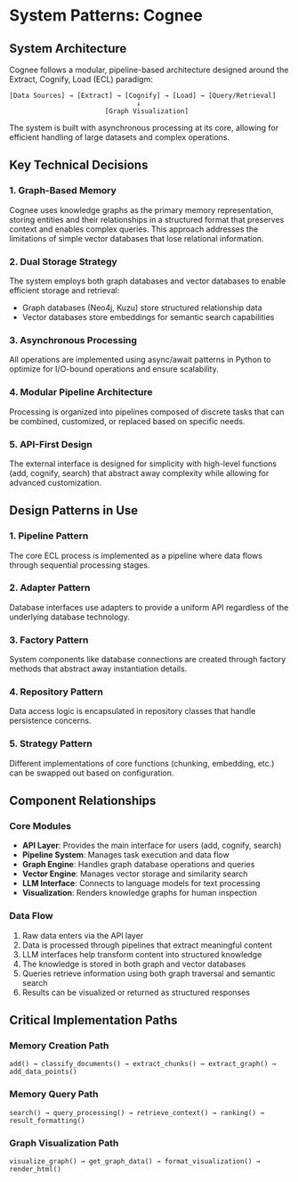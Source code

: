# System Patterns: Cognee

## System Architecture
Cognee follows a modular, pipeline-based architecture designed around the Extract, Cognify, Load (ECL) paradigm:

```
[Data Sources] → [Extract] → [Cognify] → [Load] → [Query/Retrieval]
                                ↓
                        [Graph Visualization]
```

The system is built with asynchronous processing at its core, allowing for efficient handling of large datasets and complex operations.

## Key Technical Decisions

### 1. Graph-Based Memory
Cognee uses knowledge graphs as the primary memory representation, storing entities and their relationships in a structured format that preserves context and enables complex queries. This approach addresses the limitations of simple vector databases that lose relational information.

### 2. Dual Storage Strategy
The system employs both graph databases and vector databases to enable efficient storage and retrieval:
- Graph databases (Neo4j, Kuzu) store structured relationship data
- Vector databases store embeddings for semantic search capabilities

### 3. Asynchronous Processing
All operations are implemented using async/await patterns in Python to optimize for I/O-bound operations and ensure scalability.

### 4. Modular Pipeline Architecture
Processing is organized into pipelines composed of discrete tasks that can be combined, customized, or replaced based on specific needs.

### 5. API-First Design
The external interface is designed for simplicity with high-level functions (add, cognify, search) that abstract away complexity while allowing for advanced customization.

## Design Patterns in Use

### 1. Pipeline Pattern
The core ECL process is implemented as a pipeline where data flows through sequential processing stages.

### 2. Adapter Pattern
Database interfaces use adapters to provide a uniform API regardless of the underlying database technology.

### 3. Factory Pattern
System components like database connections are created through factory methods that abstract away instantiation details.

### 4. Repository Pattern
Data access logic is encapsulated in repository classes that handle persistence concerns.

### 5. Strategy Pattern
Different implementations of core functions (chunking, embedding, etc.) can be swapped out based on configuration.

## Component Relationships

### Core Modules
- **API Layer**: Provides the main interface for users (add, cognify, search)
- **Pipeline System**: Manages task execution and data flow
- **Graph Engine**: Handles graph database operations and queries
- **Vector Engine**: Manages vector storage and similarity search
- **LLM Interface**: Connects to language models for text processing
- **Visualization**: Renders knowledge graphs for human inspection

### Data Flow
1. Raw data enters via the API layer
2. Data is processed through pipelines that extract meaningful content
3. LLM interfaces help transform content into structured knowledge
4. The knowledge is stored in both graph and vector databases
5. Queries retrieve information using both graph traversal and semantic search
6. Results can be visualized or returned as structured responses

## Critical Implementation Paths

### Memory Creation Path
`add() → classify_documents() → extract_chunks() → extract_graph() → add_data_points()`

### Memory Query Path
`search() → query_processing() → retrieve_context() → ranking() → result_formatting()`

### Graph Visualization Path
`visualize_graph() → get_graph_data() → format_visualization() → render_html()`
